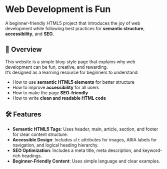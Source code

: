 # Web Development is Fun

A beginner-friendly HTML5 project that introduces the joy of web development while following best practices for **semantic structure**, **accessibility**, and **SEO**.

## 📖 Overview
This website is a simple blog-style page that explains why web development can be fun, creative, and rewarding.  
It’s designed as a learning resource for beginners to understand:

- How to use **semantic HTML5 elements** for better structure
- How to improve **accessibility** for all users
- How to make the page **SEO-friendly**
- How to write **clean and readable HTML code**

## 🛠 Features
- **Semantic HTML5 Tags**: Uses header, main, article, section, and footer for clear content structure.
- **Accessible Design**: Includes `alt` attributes for images, ARIA labels for navigation, and logical heading hierarchy.
- **SEO Optimization**: Includes a meta title, meta description, and keyword-rich headings.
- **Beginner-Friendly Content**: Uses simple language and clear examples.


